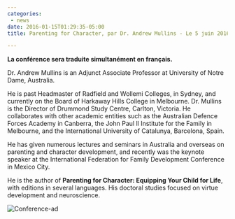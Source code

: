 ```yaml
---
categories:
 - news
date: 2016-01-15T01:29:35-05:00
title: Parenting for Character, par Dr. Andrew Mullins - Le 5 juin 2016

---
```


**La conférence sera traduite simultanément en français.**

Dr. Andrew Mullins is an Adjunct Associate Professor at University of Notre
Dame, Australia.

He is past Headmaster of Radfield and Wollemi Colleges, in Sydney, and currently
on the Board of Harkaway Hills College in Melbourne.  Dr. Mullins is the
Director of Drummond Study Centre, Carlton, Victoria. He collaborates with other
academic entities such as the Australian Defence Forces Academy in Canberra, the
John Paul ll Institute for the Family in Melbourne, and the International
University of Catalunya, Barcelona, Spain.

He has given numerous lectures and seminars in Australia and overseas on
parenting and character development, and recently was the keynote speaker at the
International Federation for Family Development Conference in Mexico City.

He is the author of **Parenting for Character: Equipping Your Child for Life**,
with editions in several languages.  His doctoral studies focused on virtue
development and neuroscience.

<!--more-->

![Conference-ad](/images/posts/andrew-mullins-conference.png)
